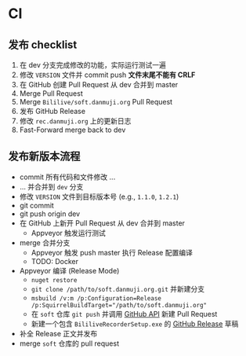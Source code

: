 # CI

## 发布 checklist

1. 在 dev 分支完成修改的功能，实际运行测试一遍
2. 修改 `VERSION` 文件并 commit push **文件末尾不能有 CRLF**
3. 在 GitHub 创建 Pull Request 从 dev 合并到 master
4. Merge Pull Request
5. Merge `Bililive/soft.danmuji.org` Pull Request
6. 发布 GitHub Release
7. 修改 `rec.danmuji.org` 上的更新日志
8. Fast-Forward merge back to dev


## 发布新版本流程

- commit 所有代码和文件修改 ...
- ... 并合并到 `dev` 分支
- 修改 `VERSION` 文件到目标版本号 (e.g., `1.1.0`, `1.2.1`)
- git commit
- git push origin dev
- 在 GitHub 上新开 Pull Request 从 dev 合并到 master
  - Appveyor 触发运行测试
- merge 合并分支
  - Appveyor 触发 push master 执行 Release 配置编译
  - TODO: Docker
- Appveyor 编译 (Release Mode)
  - `nuget restore`
  - `git clone /path/to/soft.danmuji.org.git` 并新建分支
  - `msbuild /v:m /p:Configuration=Release /p:SquirrelBuildTarget="/path/to/soft.danmuji.org"`
  - 在 `soft` 仓库 `git push` 并调用 [GitHub API](https://developer.github.com/v3/pulls/#create-a-pull-request) 新建 Pull Request
  - 新建一个包含 `BililiveRecorderSetup.exe` 的 [GitHub Release](https://www.appveyor.com/docs/deployment/github/) 草稿
- 补全 Release 正文并发布
- merge `soft` 仓库的 pull request
